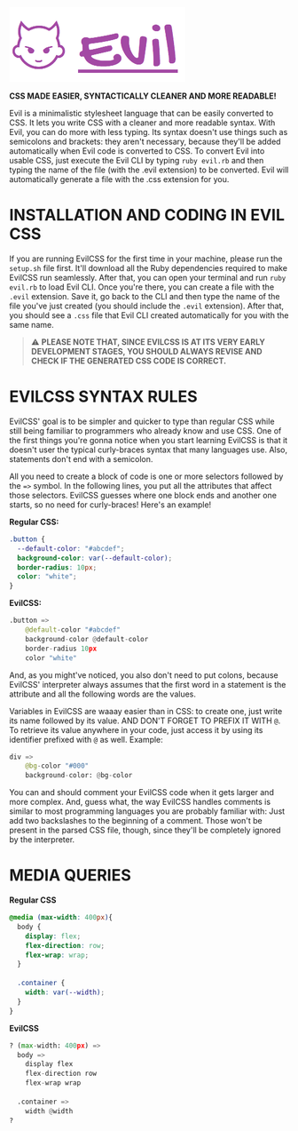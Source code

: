 <img src="./evil-logo.png">

**CSS MADE EASIER, SYNTACTICALLY CLEANER AND MORE READABLE!**

Evil is a minimalistic stylesheet language that can be easily converted to CSS. It lets you write CSS with a cleaner and more readable syntax. With Evil, you can do more with less typing. Its syntax doesn't use things such as semicolons and brackets: they aren't necessary, because they'll be added automatically when Evil code is converted to CSS. To convert Evil into usable CSS, just execute the Evil CLI by typing `ruby evil.rb` and then typing the name of the file (with the .evil extension) to be converted. Evil will automatically generate a file with the .css extension for you.

# INSTALLATION AND CODING IN EVIL CSS

If you are running EvilCSS for the first time in your machine, please run the `setup.sh` file first. It'll download all the Ruby dependencies required to make EvilCSS run seamlessly. After that, you can open your terminal and run `ruby evil.rb` to load Evil CLI. Once you're there, you can create a file with the `.evil` extension. Save it, go back to the CLI and then type the name of the file you've just created (you should include the `.evil` extension). After that, you should see a `.css` file that Evil CLI created automatically for you with the same name.

> ⚠️ **PLEASE NOTE THAT, SINCE EVILCSS IS AT ITS VERY EARLY DEVELOPMENT STAGES, YOU SHOULD ALWAYS REVISE AND CHECK IF THE GENERATED CSS CODE IS CORRECT.**

# EVILCSS SYNTAX RULES

EvilCSS' goal is to be simpler and quicker to type than regular CSS while still being familiar to programmers who already know and use CSS. One of the first things you're gonna notice when you start learning EvilCSS is that it doesn't user the typical curly-braces syntax that many languages use. Also, statements don't end with a semicolon.

All you need to create a block of code is one or more selectors followed by the `=>` symbol. In the following lines, you put all the attributes that affect those selectors. EvilCSS guesses where one block ends and another one starts, so no need for curly-braces! Here's an example!

**Regular CSS:**

```css
.button {
  --default-color: "#abcdef";
  background-color: var(--default-color);
  border-radius: 10px;
  color: "white";
}
```

**EvilCSS:**

```python
.button =>
    @default-color "#abcdef"
    background-color @default-color
    border-radius 10px
    color "white"
```

And, as you might've noticed, you also don't need to put colons, because EvilCSS' interpreter always assumes that the first word in a statement is the attribute and all the following words are the values.

Variables in EvilCSS are waaay easier than in CSS: to create one, just write its name followed by its value. AND DON'T FORGET TO PREFIX IT WITH `@`. To retrieve its value anywhere in your code, just access it by using its identifier prefixed with `@` as well. Example:

```python
div =>
    @bg-color "#000"
    background-color: @bg-color
```

You can and should comment your EvilCSS code when it gets larger and more complex. And, guess what, the way EvilCSS handles comments is similar to most programming languages you are probably familiar with: Just add two backslashes to the beginning of a comment. Those won't be present in the parsed CSS file, though, since they'll be completely ignored by the interpreter.

# MEDIA QUERIES

**Regular CSS**
```css
@media (max-width: 400px){
  body {
    display: flex;
    flex-direction: row;
    flex-wrap: wrap;
  }

  .container {
    width: var(--width);
  }
}
```

**EvilCSS**
```python
? (max-width: 400px) =>
  body =>
    display flex
    flex-direction row
    flex-wrap wrap

  .container =>
    width @width
?
```
